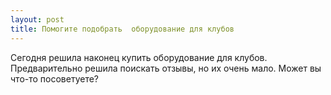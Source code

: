 ```yaml
---
layout: post 
title: Помогите подобрать  оборудование для клубов 
--- 
```

Сегодня решила наконец купить  оборудование для клубов. Предварительно решила поискать отзывы, но их очень мало. Может вы что-то посоветуете?